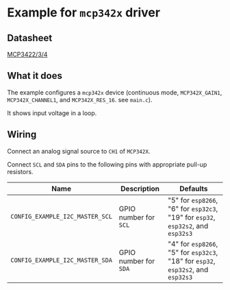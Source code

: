 # Example for `mcp342x` driver

## Datasheet

[MCP3422/3/4](https://ww1.microchip.com/downloads/en/DeviceDoc/22088c.pdf)

## What it does

The example configures a `mcp342x` device (continuous mode,
`MCP342X_GAIN1`, `MCP342X_CHANNEL1`, and `MCP342X_RES_16`. see `main.c`).

It shows input voltage in a loop.

## Wiring

Connect an analog signal source to `CH1` of `MCP342X`.

Connect `SCL` and `SDA` pins to the following pins with appropriate pull-up
resistors.

| Name | Description | Defaults |
|------|-------------|----------|
| `CONFIG_EXAMPLE_I2C_MASTER_SCL` | GPIO number for `SCL` | "5" for `esp8266`, "6" for `esp32c3`, "19" for `esp32`, `esp32s2`, and `esp32s3` |
| `CONFIG_EXAMPLE_I2C_MASTER_SDA` | GPIO number for `SDA` | "4" for `esp8266`, "5" for `esp32c3`, "18" for `esp32`, `esp32s2`, and `esp32s3` |
